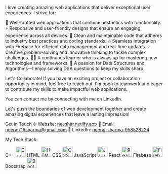 


I love creating amazing web applications that deliver exceptional user experiences. I strive for:

🚀 Well-crafted web applications that combine aesthetics with functionality.
⚡ Responsive and user-friendly designs that ensure an engaging experience across all devices.
🌟 Clean and maintainable code that adheres to industry best practices and coding standards.
🔥 Seamless integration with Firebase for efficient data management and real-time updates.
💡 Creative problem-solving and innovative thinking to tackle complex challenges.
👨‍💻 A continuous learner who is always up for mastering new technologies and frameworks.
🧠 A passion for Data Structures and Algorithms—I enjoy solving DSA questions to keep my skills sharp.

Let's Collaborate!
If you have an exciting project or collaboration opportunity in mind, feel free to reach out. I'm open to teamwork and eager to contribute my skills to make impactful web applications.

You can contact me by connecting with me on LinkedIn.

Let's push the boundaries of web development together and create amazing digital experiences that leave a lasting impression!

Get in Touch
🌐 Website: [neeshar.netlify.app](https://neeshar.netlify.app/)
📧 Email: neeraj716sharma@gmail.com
💼 LinkedIn: [neeraj-sharma-958528224](https://www.linkedin.com/in/neeraj-sharma-958528224/)


My Tech Stack: 

C++ <img src="https://img.icons8.com/color/32/000000/c-plus-plus-logo.png" alt="C++ Icon" width="32" height="32">
HTML <img src="https://img.icons8.com/color/32/000000/html-5--v1.png" alt="HTML Icon" width="32" height="32">
CSS <img src="https://img.icons8.com/color/32/000000/css3.png" alt="CSS Icon" width="32" height="32">
JavaScript <img src="https://img.icons8.com/color/32/000000/javascript--v1.png" alt="JavaScript Icon" width="32" height="32">
React <img src="https://img.icons8.com/color/32/000000/react-native.png" alt="React Icon" width="32" height="32">
Firebase <img src="https://img.icons8.com/color/32/000000/firebase.png" alt="Firebase Icon" width="32" height="32">
Bootstrap <img src="https://img.icons8.com/color/32/000000/bootstrap.png" alt="Bootstrap Icon" width="32" height="32">








